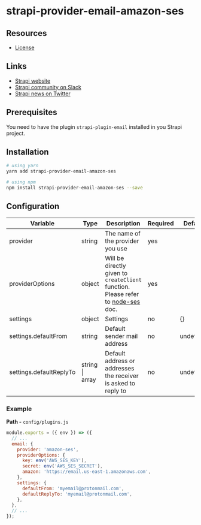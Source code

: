 # strapi-provider-email-amazon-ses

## Resources

- [License](LICENSE)

## Links

- [Strapi website](http://strapi.io/)
- [Strapi community on Slack](http://slack.strapi.io)
- [Strapi news on Twitter](https://twitter.com/strapijs)

## Prerequisites

You need to have the plugin `strapi-plugin-email` installed in you Strapi project.

## Installation

```bash
# using yarn
yarn add strapi-provider-email-amazon-ses

# using npm
npm install strapi-provider-email-amazon-ses --save
```

## Configuration

| Variable                | Type                    | Description                                                                                                                | Required | Default   |
| ----------------------- | ----------------------- | -------------------------------------------------------------------------------------------------------------------------- | -------- | --------- |
| provider                | string                  | The name of the provider you use                                                                                           | yes      |           |
| providerOptions         | object                  | Will be directly given to `createClient` function. Please refer to [node-ses](https://www.npmjs.com/package/node-ses) doc. | yes      |           |
| settings                | object                  | Settings                                                                                                                   | no       | {}        |
| settings.defaultFrom    | string                  | Default sender mail address                                                                                                | no       | undefined |
| settings.defaultReplyTo | string \| array<string> | Default address or addresses the receiver is asked to reply to                                                             | no       | undefined |

### Example

**Path -** `config/plugins.js`

```js
module.exports = ({ env }) => ({
  // ...
  email: {
    provider: 'amazon-ses',
    providerOptions: {
      key: env('AWS_SES_KEY'),
      secret: env('AWS_SES_SECRET'),
      amazon: 'https://email.us-east-1.amazonaws.com',
    },
    settings: {
      defaultFrom: 'myemail@protonmail.com',
      defaultReplyTo: 'myemail@protonmail.com',
    },
  },
  // ...
});
```
